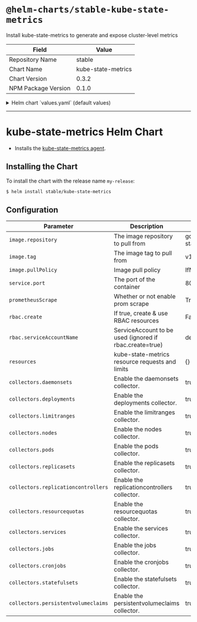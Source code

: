 # `@helm-charts/stable-kube-state-metrics`

Install kube-state-metrics to generate and expose cluster-level metrics

| Field               | Value              |
| ------------------- | ------------------ |
| Repository Name     | stable             |
| Chart Name          | kube-state-metrics |
| Chart Version       | 0.3.2              |
| NPM Package Version | 0.1.0              |

<details>

<summary>Helm chart `values.yaml` (default values)</summary>

```yaml
# Default values for kube-state-metrics.
prometheusScrape: true
image:
  repository: gcr.io/google_containers/kube-state-metrics
  tag: v1.0.1
  pullPolicy: IfNotPresent
service:
  port: 8080
  # Default to clusterIP for backward compatibility
  type: ClusterIP
  nodePort: 0
  loadBalancerIP: ''
rbac:
  # If true, create & use RBAC resources
  create: false
  # Ignored if rbac.create is true
  serviceAccountName: default

# Available collectors for kube-state-metrics. By default all available
# collectors are enabled.
collectors:
  daemonsets: true
  deployments: true
  limitranges: true
  nodes: true
  pods: true
  replicasets: true
  replicationcontrollers: true
  resourcequotas: true
  services: true
  jobs: true
  cronjobs: true
  statefulsets: true
  persistentvolumeclaims: true
```

</details>

---

# kube-state-metrics Helm Chart

- Installs the [kube-state-metrics agent](https://github.com/kubernetes/kube-state-metrics).

## Installing the Chart

To install the chart with the release name `my-release`:

```bash
$ helm install stable/kube-state-metrics
```

## Configuration

| Parameter                           | Description                                             | Default                                     |
| ----------------------------------- | ------------------------------------------------------- | ------------------------------------------- |
| `image.repository`                  | The image repository to pull from                       | gcr.io/google_containers/kube-state-metrics |
| `image.tag`                         | The image tag to pull from                              | v1.0.1                                      |
| `image.pullPolicy`                  | Image pull policy                                       | IfNotPresent                                |
| `service.port`                      | The port of the container                               | 8080                                        |
| `prometheusScrape`                  | Whether or not enable prom scrape                       | True                                        |
| `rbac.create`                       | If true, create & use RBAC resources                    | False                                       |
| `rbac.serviceAccountName`           | ServiceAccount to be used (ignored if rbac.create=true) | default                                     |
| `resources`                         | kube-state-metrics resource requests and limits         | {}                                          |
| `collectors.daemonsets`             | Enable the daemonsets collector.                        | true                                        |
| `collectors.deployments`            | Enable the deployments collector.                       | true                                        |
| `collectors.limitranges`            | Enable the limitranges collector.                       | true                                        |
| `collectors.nodes`                  | Enable the nodes collector.                             | true                                        |
| `collectors.pods`                   | Enable the pods collector.                              | true                                        |
| `collectors.replicasets`            | Enable the replicasets collector.                       | true                                        |
| `collectors.replicationcontrollers` | Enable the replicationcontrollers collector.            | true                                        |
| `collectors.resourcequotas`         | Enable the resourcequotas collector.                    | true                                        |
| `collectors.services`               | Enable the services collector.                          | true                                        |
| `collectors.jobs`                   | Enable the jobs collector.                              | true                                        |
| `collectors.cronjobs`               | Enable the cronjobs collector.                          | true                                        |
| `collectors.statefulsets`           | Enable the statefulsets collector.                      | true                                        |
| `collectors.persistentvolumeclaims` | Enable the persistentvolumeclaims collector.            | true                                        |
